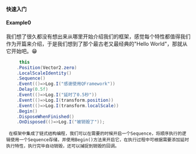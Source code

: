 #### 快速入门

#### Example0

​	我们想了很久都没有想出来从哪里开始介绍我们的框架，感觉每个特性都值得我们作为开篇来介绍，于是我们想到了那个最古老又最经典的"Hello World"，那就从它开始吧。😁

```c#
	 this
	.Position(Vector2.zero)
	.LocalScaleIdentity()
	.Sequence()
	.Event(()=>Log.I("感谢使用QFramework"))
	.Delay(0.5f)
	.Event(()=>Log.I("延时了0.5秒"))
    .Event(()=>Log.I(transform.position))
    .Event(()=>Log.I(transform.localScale))
    .Begin()
    .DisposeWhenFinished()
    .OnDisposed(()=>Log.I("被销毁了"));
```

 	 在框架中集成了链式结构编程，我们可以在需要的时候开启一个Sequence，将顺序执行的逻辑使用一个Sequence存储，并使用Begin()方法来开启它，在执行过程中可根据需要添加延时执行特性，执行完毕自动销毁，还可以捕捉到销毁的回调。